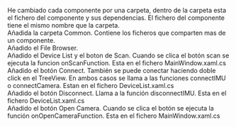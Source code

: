 He cambiado cada componente por una carpeta, dentro de la carpeta esta el fichero del componente y sus dependencias. El fichero del componente tiene el mismo nombre que la carpeta.<br/>
Añadida la carpeta Common. Contiene los ficheros que comparten mas de un componente.<br/>
Añadido el File Browser.<br/>
Añadido el Device List y el boton de Scan. Cuando se clica el botón scan se ejecuta la funcion onScanFunction. Esta en el fichero MainWindow.xaml.cs<br/>
Añadido el botón Connect. También se puede conectar haciendo doble click en el TreeView. En ambos casos se llama a las funciones connectIMU o connectCamera. Estan en el fichero DeviceList.xaml.cs<br/>
Añadido el botón Disconnect. Llama a la función disconnectIMU. Esta en el fichero DeviceList.xaml.cs<br/>
Añadido el botón Open Camera. Cuando se clica el botón se ejecuta la función onOpenCameraFunction. Esta en el fichero MainWindow.xaml.cs<br/>